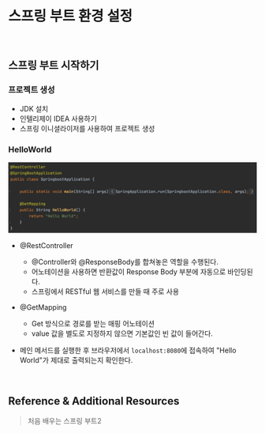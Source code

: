 # 스프링 부트 환경 설정

<br>

## 스프링 부트 시작하기
### 프로젝트 생성
* JDK 설치
* 인텔리제이 IDEA 사용하기
* 스프링 이니셜라이저를 사용하여 프로젝트 생성

### HelloWorld
<img src="./resources/HelloWorld.png">

* @RestController
    - @Controller와 @ResponseBody를 합쳐놓은 역할을 수행된다.  
    - 어노테이션을 사용하면 반환값이 Response Body 부분에 자동으로 바인딩된다.  
    - 스프링에서 RESTful 웹 서비스를 만들 때 주로 사용
* @GetMapping
    - Get 방식으로 경로를 받는 매핑 어노테이션
    - value 값을 별도로 지정하지 않으면 기본값인 빈 값이 들어간다.
    
* 메인 메서드를 실행한 후 브라우저에서 `localhost:8080`에 접속하여 "Hello World"가 제대로 출력되는지 확인한다.

<br>

## Reference & Additional Resources
> 처음 배우는 스프링 부트2


